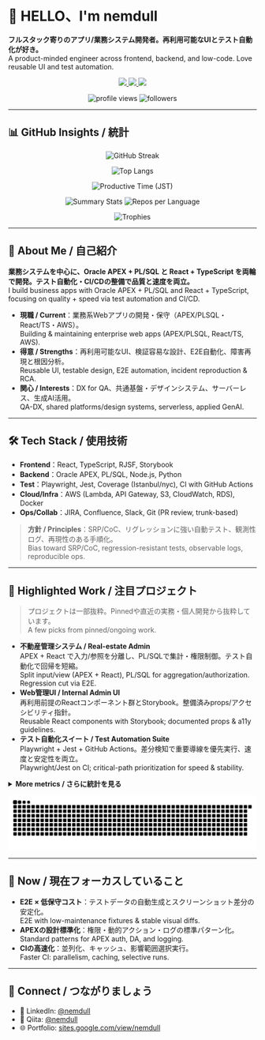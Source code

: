 # 👋 HELLO、I'm nemdull  
**フルスタック寄りのアプリ/業務システム開発者。再利用可能なUIとテスト自動化が好き。**  
A product-minded engineer across frontend, backend, and low-code. Love reusable UI and test automation.

<!-- 🌐 Big SNS / Contact -->
<p align="center">
  <a href="https://www.linkedin.com/in/nemdull/">
    <img src="https://img.shields.io/badge/LinkedIn-nemdull-blue?style=for-the-badge&logo=linkedin&logoColor=white" />
  </a>
  <a href="https://qiita.com/nemdull">
    <img src="https://img.shields.io/badge/Qiita-nemdull-green?style=for-the-badge&logo=qiita&logoColor=white" />
  </a>
  <a href="https://sites.google.com/view/nemdull/">
    <img src="https://img.shields.io/badge/Portfolio-sites.google.com/nemdull-111111?style=for-the-badge&logo=googlechrome&logoColor=white" />
  </a>
</p>

<p align="center">
  <img src="https://komarev.com/ghpvc/?username=nemdull&style=flat-square" alt="profile views" />
  <img src="https://img.shields.io/github/followers/nemdull?style=flat-square&label=Followers" alt="followers" />
</p>

---

## 📊 GitHub Insights / 統計
<!-- 1段目：強いビジュアル -->
<p align="center">
  <img src="https://github-readme-streak-stats.herokuapp.com/?user=nemdull&theme=radical" alt="GitHub Streak" />
</p>

<!-- 2段目：言語・活動時間 -->
<p align="center">
  <img src="https://github-readme-stats.vercel.app/api/top-langs/?username=nemdull&layout=compact&theme=radical" alt="Top Langs" />
</p>
<p align="center">
  <img src="https://github-profile-summary-cards.vercel.app/api/cards/productive-time?username=nemdull&theme=radical&utcOffset=9" alt="Productive Time (JST)" />
</p>

<!-- 3段目：サマリー・リポジトリ分布 -->
<p align="center">
  <img src="https://github-profile-summary-cards.vercel.app/api/cards/stats?username=nemdull&theme=radical" alt="Summary Stats" />
  <img src="https://github-profile-summary-cards.vercel.app/api/cards/repos-per-language?username=nemdull&theme=radical" alt="Repos per Language" />
</p>

<!-- 4段目：トロフィー -->
<p align="center">
  <img src="https://github-profile-trophy.vercel.app/?username=nemdull&column=7&theme=radical" alt="Trophies" />
</p>

---

## 🧭 About Me / 自己紹介
**業務システムを中心に、Oracle APEX + PL/SQL と React + TypeScript を両輪で開発。テスト自動化・CI/CDの整備で品質と速度を両立。**  
I build business apps with Oracle APEX + PL/SQL and React + TypeScript, focusing on quality + speed via test automation and CI/CD.

- **現職 / Current**：業務系Webアプリの開発・保守（APEX/PLSQL・React/TS・AWS）。  
  Building & maintaining enterprise web apps (APEX/PLSQL, React/TS, AWS).
- **得意 / Strengths**：再利用可能なUI、検証容易な設計、E2E自動化、障害再現と根因分析。  
  Reusable UI, testable design, E2E automation, incident reproduction & RCA.
- **関心 / Interests**：DX for QA、共通基盤・デザインシステム、サーバーレス、生成AI活用。  
  QA-DX, shared platforms/design systems, serverless, applied GenAI.

---

## 🛠 Tech Stack / 使用技術
- **Frontend**：React, TypeScript, RJSF, Storybook  
- **Backend**：Oracle APEX, PL/SQL, Node.js, Python  
- **Test**：Playwright, Jest, Coverage (Istanbul/nyc), CI with GitHub Actions  
- **Cloud/Infra**：AWS (Lambda, API Gateway, S3, CloudWatch, RDS), Docker  
- **Ops/Collab**：JIRA, Confluence, Slack, Git (PR review, trunk-based)

> **方針 / Principles**：SRP/CoC、リグレッションに強い自動テスト、観測性ログ、再現性のある手順化。  
> Bias toward SRP/CoC, regression-resistant tests, observable logs, reproducible ops.

---

## 🚀 Highlighted Work / 注目プロジェクト
> プロジェクトは一部抜粋。Pinnedや直近の実務・個人開発から抜粋しています。  
> A few picks from pinned/ongoing work.

- **不動産管理システム / Real-estate Admin**  
  APEX + React で入力/参照を分離し、PL/SQLで集計・権限制御。テスト自動化で回帰を短縮。  
  Split input/view (APEX + React), PL/SQL for aggregation/authorization. Regression cut via E2E.
- **Web管理UI / Internal Admin UI**  
  再利用前提のReactコンポーネント群とStorybook。整備済みprops/アクセシビリティ指針。  
  Reusable React components with Storybook; documented props & a11y guidelines.
- **テスト自動化スイート / Test Automation Suite**  
  Playwright + Jest + GitHub Actions。差分検知で重要導線を優先実行、速度と安定性を両立。  
  Playwright/Jest on CI; critical-path prioritization for speed & stability.

<details>
  <summary><b>More metrics / さらに統計を見る</b></summary>

  <!-- Activity Graph（軽量テーマ推奨） -->
  <p align="center">
    <img src="https://github-readme-activity-graph.vercel.app/graph?username=nemdull&theme=rogue" alt="Activity Graph" />
  </p>

  <!-- Most Commit Language（傾向表示） -->
  <p align="center">
    <img src="https://github-profile-summary-cards.vercel.app/api/cards/most-commit-language?username=nemdull&theme=radical" alt="Most Commit Language" />
  </p>
</details>

<!-- JP: Snakeアニメ（Actions必須） / EN: Snake animation (requires Actions) -->
<p align="center">
  <img src="https://raw.githubusercontent.com/nemdull/nemdull/output/github-contribution-grid-snake.svg" alt="Snake animation"/>
</p>


---

## 🎯 Now / 現在フォーカスしていること
- **E2E × 低保守コスト**：テストデータの自動生成とスクリーンショット差分の安定化。  
  E2E with low-maintenance fixtures & stable visual diffs.
- **APEXの設計標準化**：権限・動的アクション・ログの標準パターン化。  
  Standard patterns for APEX auth, DA, and logging.
- **CIの高速化**：並列化、キャッシュ、影響範囲選択実行。  
  Faster CI: parallelism, caching, selective runs.

---

## 🤝 Connect / つながりましょう
- 💼 LinkedIn: <a href="https://www.linkedin.com/in/nemdull/">@nemdull</a>  
- 📝 Qiita: <a href="https://qiita.com/nemdull">@nemdull</a>  
- 🌐 Portfolio: <a href="https://sites.google.com/view/nemdull/">sites.google.com/view/nemdull</a>

